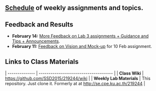 ## [Schedule](Schedule.md) of weekly assignments and topics.

## Feedback and Results
- __February 14:__ [More Feedback on Lab 3 assignments + Guidance and Tips + Announcements](https://docs.google.com/document/d/1HRUg6MfWvXEZsRorhN8fWyTB5l98V9Yz6XzOS1n5AmA/edit).
- __February 11:__ [Feedback on Vision and Mock-up](https://github.com/SSD2015/219244/wiki/Vision%20Feedback) for 10 Feb assignment.

## Links to Class Materials

| -------------- | -------------------------------------- |
| __Class Wiki__ | https://github.com/SSD2015/219244/wiki |
| __Weekly Lab Materials__ | This repository. Just clone it. Formerly at at http://se.cpe.ku.ac.th/219244 |
